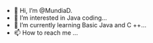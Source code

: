 - 👋 Hi, I’m @MundiaD.
- 👀 I’m interested in Java coding...
- 🌱 I’m currently learning Basic Java and C ++...
- 📫 How to reach me ...

<!---
ZenZenoZ/ZenZenoZ is a ✨ special ✨ repository because its `README.md` (this file) appears on your GitHub profile.
You can click the Preview link to take a look at your changes.
--->
